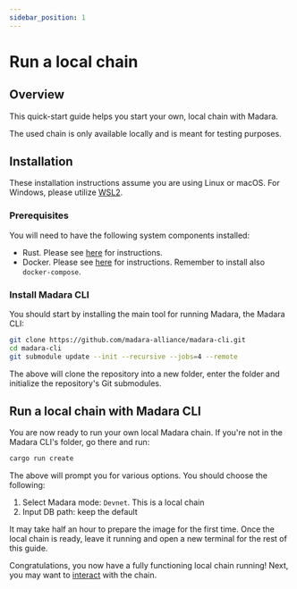 ```yaml
---
sidebar_position: 1
---
```


# Run a local chain

## Overview

This quick-start guide helps you start your own, local chain with Madara.

The used chain is only available locally and is meant for testing purposes.

## Installation

These installation instructions assume you are using Linux or macOS. For Windows, please utilize [WSL2](https://learn.microsoft.com/en-us/windows/wsl/).

### Prerequisites

You will need to have the following system components installed:
- Rust. Please see [here](https://www.rust-lang.org/tools/install) for instructions.
- Docker. Please see [here](https://docs.docker.com/engine/install/) for instructions. Remember to install also `docker-compose`.

### Install Madara CLI

You should start by installing the main tool for running Madara, the Madara CLI:
```bash
git clone https://github.com/madara-alliance/madara-cli.git
cd madara-cli
git submodule update --init --recursive --jobs=4 --remote
```
The above will clone the repository into a new folder, enter the folder and initialize the repository's Git submodules.

## Run a local chain with Madara CLI

You are now ready to run your own local Madara chain. If you're not in the Madara CLI's folder, go there and run:

```bash
cargo run create
```
The above will prompt you for various options. You should choose the following:
1. Select Madara mode: `Devnet`. This is a local chain
1. Input DB path: keep the default

It may take half an hour to prepare the image for the first time. Once the local chain is ready, leave it running and open a new terminal for the rest of this guide.

Congratulations, you now have a fully functioning local chain running! Next, you may want to [interact](use_localchain) with the chain.